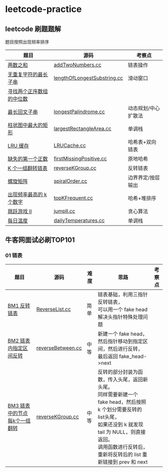 # leetcode-practice

## leetcode 刷题题解

题目按照出现频率排序

| 题目 | 源码 | 考察点 |
| ---- | ---- | ---- |
| [两数之和](https://leetcode.cn/problems/add-two-numbers/) | [addTwoNumbers.cc](./addTwoNumbers.cc) | 链表操作 |
| [无重复字符的最长子串](https://leetcode.cn/problems/longest-substring-without-repeating-characters/) | [lengthOfLongestSubstring.cc](./lengthOfLongestSubstring.cc) | 滑动窗口 |
| [寻找两个正序数组的中位数](https://leetcode.cn/problems/median-of-two-sorted-arrays/) | | |
| [最长回文子串](https://leetcode.cn/problems/longest-palindromic-substring/) | [longestPalindrome.cc](./longestPalindrome.cc) | 动态规划/中心扩散法 |
| [柱状图中最大的矩形](https://leetcode.cn/problems/largest-rectangle-in-histogram/) | [largestRectangleArea.cc](./largestRectangleArea.cc) | 单调栈 |
| [LRU 缓存](https://leetcode.cn/problems/lru-cache/) | [LRUCache.cc](./LRUCache.cc) | 哈希表+双向链表 |
| [缺失的第一个正数](https://leetcode.cn/problems/first-missing-positive/) | [firstMissingPositive.cc](./firstMissingPositive.cc) | 原地哈希 |
| [K 个一组翻转链表](https://leetcode.cn/problems/reverse-nodes-in-k-group/) | [reverseKGroup.cc](./reverseKGroup.cc) | 反转链表 |
| [螺旋矩阵](https://leetcode.cn/problems/spiral-matrix/) | [spiralOrder.cc](./spiralOrder.cc) | 边界界定/按层输出 |
| [出现频率最高的 k 个数字](https://leetcode.cn/problems/g5c51o/) | [topKFrequent.cc](./topKFrequent.cc) | 哈希+堆排序 |
| [跳跃游戏 II](https://leetcode.cn/problems/jump-game-ii/) | [jumpII.cc](./jumpII.cc) | 贪心算法 |
| [每日温度](https://leetcode.cn/problems/daily-temperatures/) | [dailyTemperatures.cc](./dailyTemperatures.cc) | 单调栈 |

## 牛客网面试必刷TOP101

### 01 链表
| 题目 | 源码 | 难度 | 思路 | 考察点 |
| ---- | ---- | ---- | ---- | ---- |
| [BM1 反转链表](https://www.nowcoder.com/practice/75e878df47f24fdc9dc3e400ec6058ca?tpId=295&tqId=23286&ru=%2Fpractice%2Fd8b6b4358f774294a89de2a6ac4d9337&qru=%2Fta%2Fformat-top101%2Fquestion-ranking&sourceUrl=%2Fexam%2Foj%3Fpage%3D1%26tab%3D%25E7%25AE%2597%25E6%25B3%2595%25E7%25AF%2587%26topicId%3D295) | [ReverseList.cc](./ReverseList.cc) | 简单 | 链表基础，利用三指针反转链表，<br>可以用一个 fake head 解决头指针特殊处理问题 | |
| [BM2 链表内指定区间反转](https://www.nowcoder.com/practice/b58434e200a648c589ca2063f1faf58c?tpId=295&tags=&title=&difficulty=0&judgeStatus=0&rp=0&sourceUrl=%2Fexam%2Foj%3Fpage%3D1%26tab%3D%25E7%25AE%2597%25E6%25B3%2595%25E7%25AF%2587%26topicId%3D295) | [reverseBetween.cc](./reverseBetween.cc) | 中等 | 新建一个 fake head，然后指针移动到指定区间，然后进行反转，<br>最后返回 fake_head->next | |
| [BM3 链表中的节点每k个一组翻转](https://www.nowcoder.com/practice/b49c3dc907814e9bbfa8437c251b028e?tpId=295&tags=&title=&difficulty=0&judgeStatus=0&rp=0&sourceUrl=%2Fexam%2Foj%3Fpage%3D1%26tab%3D%25E7%25AE%2597%25E6%25B3%2595%25E7%25AF%2587%26topicId%3D295) | [reverseKGroup.cc](./reverseKGroup.cc) | 中等 | 反转的部分封装为函数，传入头尾，返回新头尾。<br>同样需要新建一个 fake head，然后按照 k 个划分需要反转的list头尾，<br>如果还没到 k 就发现 tail 为 NULL，则直接返回。<br>调用函数进行反转后，重新将反转后的 list 重新链接到 prev 和 next | |
